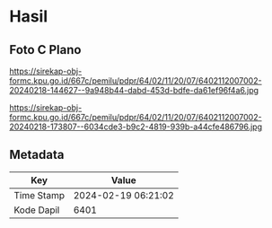 # Hasil

## Foto C Plano

https://sirekap-obj-formc.kpu.go.id/667c/pemilu/pdpr/64/02/11/20/07/6402112007002-20240218-144627--9a948b44-dabd-453d-bdfe-da61ef96f4a6.jpg

https://sirekap-obj-formc.kpu.go.id/667c/pemilu/pdpr/64/02/11/20/07/6402112007002-20240218-173807--6034cde3-b9c2-4819-939b-a44cfe486796.jpg


## Metadata

| Key        | Value               |
| ---------- | ------------------- |
| Time Stamp | 2024-02-19 06:21:02 |
| Kode Dapil | 6401                |



